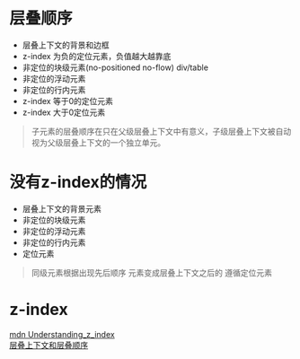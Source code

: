 # 层叠顺序
 * 层叠上下文的背景和边框
 * z-index 为负的定位元素，负值越大越靠底
 * 非定位的块级元素(no-positioned no-flow) div/table
 * 非定位的浮动元素
 * 非定位的行内元素
 * z-index 等于0的定位元素
 * z-index 大于0定位元素
 > 子元素的层叠顺序在只在父级层叠上下文中有意义，子级层叠上下文被自动视为父级层叠上下文的一个独立单元。

# 没有z-index的情况
 * 层叠上下文的背景元素
 * 非定位的块级元素
 * 非定位的浮动元素
 * 非定位的行内元素
 * 定位元素
 > 同级元素根据出现先后顺序
 > 元素变成层叠上下文之后的 遵循定位元素

#  z-index
[mdn Understanding_z_index](https://developer.mozilla.org/zh-CN/docs/Web/Guide/CSS/Understanding_z_index)  
[层叠上下文和层叠顺序](https://blog.csdn.net/destinytaoer/article/details/78400033)
